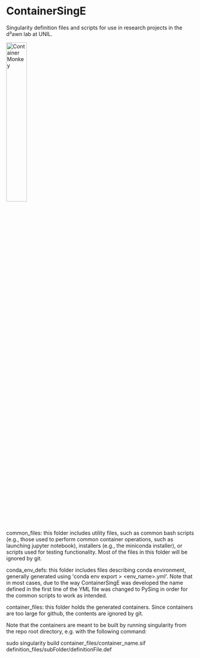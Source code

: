 # ContainerSingE
Singularity definition files and scripts for use in research projects in the d³awn lab at UNIL.

<img src="https://github.com/msgomez06/ContainerSingE/blob/main/ContainerSingE.png?raw=true" alt="Container Monkey" width="33%">

common_files: this folder includes utility files, such as common bash scripts (e.g., those used to perform common container operations, such as launching jupyter notebook), installers (e.g., the miniconda installer), or scripts used for testing functionality. Most of the files in this folder will be ignored by git.

conda_env_defs: this folder includes files describing conda environment, generally generated using 'conda env export > <env_name>.yml'. Note that in most cases, due to the way ContainerSingE was developed the name defined in the first line of the YML file was changed to PySing in order for the common scripts to work as intended.

container_files: this folder holds the generated containers. Since containers are too large for github, the contents are ignored by git.

Note that the containers are meant to be built by running singularity from the repo root directory, e.g. with the following command:

sudo singularity build container_files/container_name.sif definition_files/subFolder/definitionFile.def 
